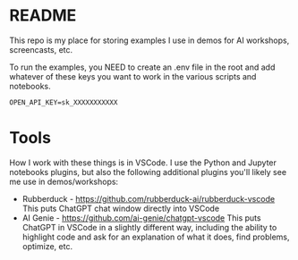 # README
This repo is my place for storing examples I use in demos for AI workshops, screencasts, etc.

To run the examples, you NEED to create an .env file in the root and add whatever of these keys you want to work in the various scripts and notebooks.
```
OPEN_API_KEY=sk_XXXXXXXXXXX
```

# Tools
How I work with these things is in VSCode. I use the Python and Jupyter notebooks plugins, but also the following additional plugins you'll likely see me use in demos/workshops:

* Rubberduck - https://github.com/rubberduck-ai/rubberduck-vscode
    This puts ChatGPT chat window directly into VSCode
* AI Genie - https://github.com/ai-genie/chatgpt-vscode
    This puts ChatGPT in VSCode in a slightly different way, including the ability to highlight code and ask for an explanation of what it does, find problems, optimize, etc.